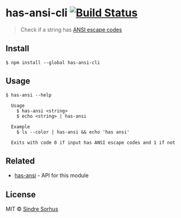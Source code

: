 # has-ansi-cli [![Build Status](https://travis-ci.org/chalk/has-ansi-cli.svg?branch=master)](https://travis-ci.org/chalk/has-ansi-cli)

> Check if a string has [ANSI escape codes](http://en.wikipedia.org/wiki/ANSI_escape_code)


## Install

```
$ npm install --global has-ansi-cli
```


## Usage

```
$ has-ansi --help

  Usage
    $ has-ansi <string>
    $ echo <string> | has-ansi

  Example
    $ ls --color | has-ansi && echo 'has ansi'

  Exits with code 0 if input has ANSI escape codes and 1 if not
```


## Related

- [has-ansi](https://github.com/chalk/has-ansi) - API for this module


## License

MIT © [Sindre Sorhus](http://sindresorhus.com)
